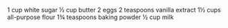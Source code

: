 1  cup white sugar
½  cup butter
2  eggs
2  teaspoons vanilla extract
1½ cups all-purpose flour
1¾ teaspoons baking powder
½  cup milk

